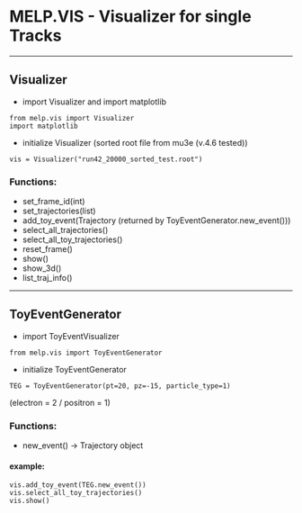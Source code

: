 # MELP.VIS - Visualizer for single Tracks
___

## Visualizer
- import Visualizer and import matplotlib
```
from melp.vis import Visualizer
import matplotlib
```

- initialize Visualizer (sorted root file from mu3e (v.4.6 tested))
```
vis = Visualizer("run42_20000_sorted_test.root")
```

### Functions:
- set_frame_id(int)
- set_trajectories(list)
- add_toy_event(Trajectory (returned by ToyEventGenerator.new_event()))
- select_all_trajectories()
- select_all_toy_trajectories()
- reset_frame()
- show()
- show_3d()
- list_traj_info()

___
## ToyEventGenerator
- import ToyEventVisualizer
```
from melp.vis import ToyEventGenerator
```

- initialize ToyEventGenerator
```
TEG = ToyEventGenerator(pt=20, pz=-15, particle_type=1)
```
(electron = 2 / positron = 1)
### Functions:
- new_event() -> Trajectory object

#### example:
```
vis.add_toy_event(TEG.new_event())
vis.select_all_toy_trajectories()
vis.show()
```